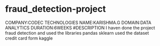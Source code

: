# fraud_detection-project
COMPANY:CODEC TECHNOLOGIES
NAME:KARISHMA.G
DOMAIN:DATA ANALYTICS
DURATION:6WEEKS
#DESCRIPTION
      I haven done the project fraud detection
      and used the libraries pandas sklearn 
      used the dataset credit card form kaggle

